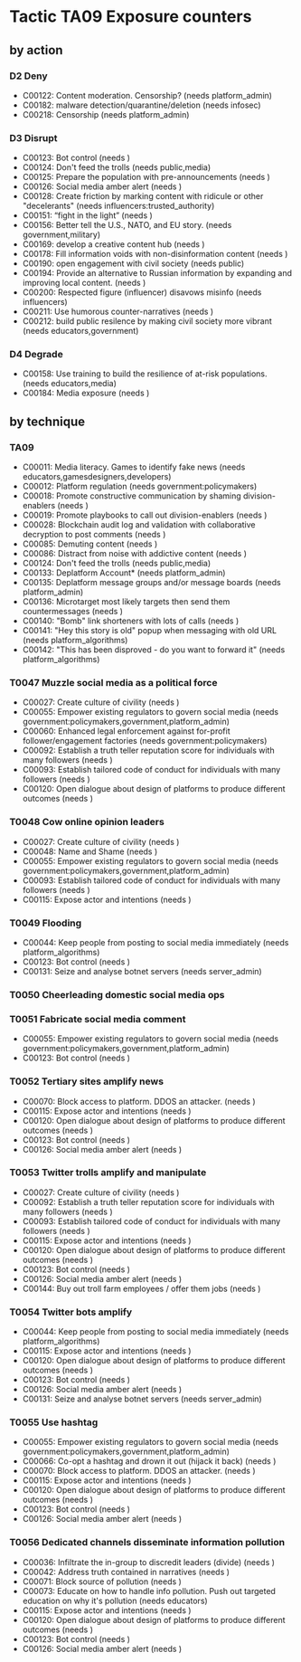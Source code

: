 # Tactic TA09 Exposure counters

## by action


### D2 Deny
* C00122: Content moderation. Censorship? (needs platform_admin)
* C00182: malware detection/quarantine/deletion (needs infosec)
* C00218: Censorship (needs platform_admin)

### D3 Disrupt
* C00123: Bot control (needs )
* C00124: Don't feed the trolls (needs public,media)
* C00125: Prepare the population with pre-announcements (needs )
* C00126: Social media amber alert (needs )
* C00128: Create friction by marking content with ridicule or other "decelerants" (needs influencers:trusted_authority)
* C00151: “fight in the light” (needs )
* C00156: Better tell the U.S., NATO, and EU story. (needs government,military)
* C00169: develop a creative content hub (needs )
* C00178: Fill information voids with non-disinformation content (needs )
* C00190: open engagement with civil society (needs public)
* C00194: Provide an alternative to Russian information by expanding and improving local content. (needs )
* C00200: Respected figure (influencer) disavows misinfo (needs influencers)
* C00211: Use humorous counter-narratives (needs )
* C00212: build public resilence by making civil society more vibrant (needs educators,government)

### D4 Degrade
* C00158: Use training to build the resilience of at-risk populations. (needs educators,media)
* C00184: Media exposure (needs )

## by technique


### TA09
* C00011: Media literacy. Games to identify fake news (needs educators,gamesdesigners,developers)
* C00012: Platform regulation (needs government:policymakers)
* C00018: Promote constructive communication by shaming division-enablers (needs )
* C00019: Promote playbooks to call out division-enablers (needs )
* C00028: Blockchain audit log and validation with collaborative decryption to post comments (needs )
* C00085: Demuting content (needs )
* C00086: Distract from noise with addictive content (needs )
* C00124: Don't feed the trolls (needs public,media)
* C00133: Deplatform Account* (needs platform_admin)
* C00135: Deplatform message groups and/or message boards (needs platform_admin)
* C00136: Microtarget most likely targets then send them countermessages (needs )
* C00140: "Bomb" link shorteners with lots of calls (needs )
* C00141: "Hey this story is old" popup when messaging with old URL (needs platform_algorithms)
* C00142: "This has been disproved - do you want to forward it" (needs platform_algorithms)

### T0047 Muzzle social media as a political force
* C00027: Create culture of civility (needs )
* C00055: Empower existing regulators to govern social media (needs government:policymakers,government,platform_admin)
* C00060: Enhanced legal enforcement against for-profit follower/engagement factories (needs government:policymakers)
* C00092: Establish a truth teller reputation score for individuals with many followers (needs )
* C00093: Establish tailored code of conduct for individuals with many followers (needs )
* C00120: Open dialogue about design of platforms to produce different outcomes (needs )

### T0048 Cow online opinion leaders
* C00027: Create culture of civility (needs )
* C00048: Name and Shame (needs )
* C00055: Empower existing regulators to govern social media (needs government:policymakers,government,platform_admin)
* C00093: Establish tailored code of conduct for individuals with many followers (needs )
* C00115: Expose actor and intentions (needs )

### T0049 Flooding
* C00044: Keep people from posting to social media immediately (needs platform_algorithms)
* C00123: Bot control (needs )
* C00131: Seize and analyse botnet servers (needs server_admin)

### T0050 Cheerleading domestic social media ops

### T0051 Fabricate social media comment
* C00055: Empower existing regulators to govern social media (needs government:policymakers,government,platform_admin)
* C00123: Bot control (needs )

### T0052 Tertiary sites amplify news
* C00070: Block access to platform. DDOS an attacker. (needs )
* C00115: Expose actor and intentions (needs )
* C00120: Open dialogue about design of platforms to produce different outcomes (needs )
* C00123: Bot control (needs )
* C00126: Social media amber alert (needs )

### T0053 Twitter trolls amplify and manipulate
* C00027: Create culture of civility (needs )
* C00092: Establish a truth teller reputation score for individuals with many followers (needs )
* C00093: Establish tailored code of conduct for individuals with many followers (needs )
* C00115: Expose actor and intentions (needs )
* C00120: Open dialogue about design of platforms to produce different outcomes (needs )
* C00123: Bot control (needs )
* C00126: Social media amber alert (needs )
* C00144: Buy out troll farm employees / offer them jobs (needs )

### T0054 Twitter bots amplify
* C00044: Keep people from posting to social media immediately (needs platform_algorithms)
* C00115: Expose actor and intentions (needs )
* C00120: Open dialogue about design of platforms to produce different outcomes (needs )
* C00123: Bot control (needs )
* C00126: Social media amber alert (needs )
* C00131: Seize and analyse botnet servers (needs server_admin)

### T0055 Use hashtag
* C00055: Empower existing regulators to govern social media (needs government:policymakers,government,platform_admin)
* C00066: Co-opt a hashtag and drown it out (hijack it back) (needs )
* C00070: Block access to platform. DDOS an attacker. (needs )
* C00115: Expose actor and intentions (needs )
* C00120: Open dialogue about design of platforms to produce different outcomes (needs )
* C00123: Bot control (needs )
* C00126: Social media amber alert (needs )

### T0056 Dedicated channels disseminate information pollution
* C00036: Infiltrate the in-group to discredit leaders (divide) (needs )
* C00042: Address truth contained in narratives (needs )
* C00071: Block source of pollution (needs )
* C00073: Educate on how to handle info pollution. Push out targeted education on why it's pollution (needs educators)
* C00115: Expose actor and intentions (needs )
* C00120: Open dialogue about design of platforms to produce different outcomes (needs )
* C00123: Bot control (needs )
* C00126: Social media amber alert (needs )
